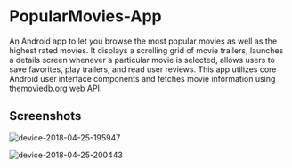 # PopularMovies-App
An Android app to let you browse the most popular movies as well as the highest rated movies.
It displays a scrolling grid of movie trailers, launches a details screen whenever a particular movie is selected, allows users to save favorites, play trailers, and read user reviews. This app utilizes core Android user interface components and fetches movie information using themoviedb.org web API.

## Screenshots
![device-2018-04-25-195947](https://user-images.githubusercontent.com/20808580/39392168-d63ee41c-4ace-11e8-98d1-c9213da80567.png)

![device-2018-04-25-200443](https://user-images.githubusercontent.com/20808580/39392211-99c25d42-4acf-11e8-94b3-5328677a9969.png)
